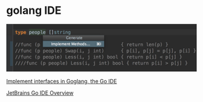 # golang IDE
![-w600](media/15045117374510.jpg)

[Implement interfaces in Goglang, the Go IDE](https://www.youtube.com/watch?v=dN1KOz_cDn0)

[JetBrains Go IDE Overview](https://www.youtube.com/watch?v=o3igXAE9eDo)

